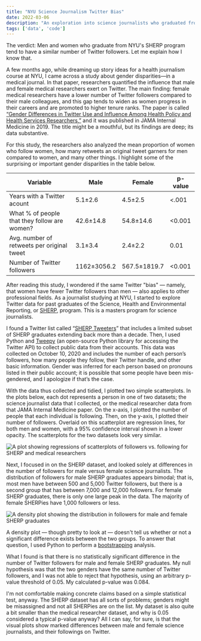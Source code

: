 ```yaml
---
title: "NYU Science Journalism Twitter Bias"
date: 2022-03-06
description: "An exploration into science journalists who graduated from NYU, and whether male graduates tend to have more followers."
tags: ['data', 'code']
---
```


The verdict: Men and women who graduate from NYU's SHERP program tend to have a similar number of Twitter followers. Let me explain how I know that.

A few months ago, while dreaming up story ideas for a health journalism course at NYU, I came across a study about gender disparities—in a medical journal. In that paper, researchers quantified the influence that male and female medical researchers exert on Twitter. The main finding: female medical researchers have a lower number of Twitter followers compared to their male colleagues, and this gap tends to widen as women progress in their careers and are promoted to higher tenure ranks. The paper is called [“Gender Differences in Twitter Use and Influence Among Health Policy and Health Services Researchers,”](https://jamanetwork.com/journals/jamainternalmedicine/fullarticle/2753117) and it was published in JAMA Internal Medicine in 2019. The title might be a mouthful, but its findings are deep; its data substantive.

For this study, the researchers also analyzed the mean proportion of women who follow women, how many retweets an original tweet garners for men compared to women, and many other things. I highlight some of the surprising or important gender disparities in the table below.

| Variable                                     | Male        | Female       | p-value |
|----------------------------------------------|-------------|--------------|---------|
| Years with a Twitter acount                  | 5.1±2.6     | 4.5±2.5      | <.001   |
| What % of people that they follow are women? | 42.6±14.8   | 54.8±14.6    | <0.001  |
| Avg. number of retweets per original tweet   | 3.1±3.4     | 2.4±2.2      | 0.01    | 
| Number of Twitter followers                  | 1162±3056.2 | 567.5±1819.7 | <0.001  | 

After reading this study, I wondered if the same Twitter "bias" — namely, that women have fewer Twitter followers than men — also applies to other professional fields. As a journalist studying at NYU, I started to explore Twitter data for past graduates of the Science, Health and Environmental Reporting, or [SHERP](https://journalism.nyu.edu/graduate/programs/science-health-and-environmental-reporting/), program. This is a masters program for science journalists.

I found a Twitter list called “[SHERP Tweeters](https://twitter.com/i/lists/46864545)” that includes a limited subset of SHERP graduates extending back more than a decade. Then, I used Python and [Tweepy](https://www.tweepy.org/) (an open-source Python library for accessing the Twitter API) to collect public data from their accounts. This data was collected on October 10, 2020 and includes the number of each person’s followers, how many people they follow, their Twitter handle, and other basic information. Gender was inferred for each person based on pronouns listed in their public account; it is possible that some people have been mis-gendered, and I apologize if that’s the case.

With the data thus collected and tidied, I plotted two simple scatterplots. In the plots below, each dot represents a person in one of two datasets; the science journalist data that I collected, or the medical researcher data from that JAMA Internal Medicine paper. On the x-axis, I plotted the number of people that each individual is following. Then, on the y-axis, I plotted their number of followers. Overlaid on this scatterplot are regression lines, for both men and women, with a 95% confidence interval shown in a lower opacity. The scatterplots for the two datasets look very similar.

![A plot showing regressions of scatterplots of followers vs. following for SHERP and medical researchers](/img/post-1/sherp_twitter_regressions.png)

Next, I focused in on the SHERP dataset, and looked solely at differences in the number of followers for male versus female science journalists. The distribution of followers for male SHERP graduates appears bimodal; that is, most men have between 500 and 5,000 Twitter followers, but there is a second group that has between 7,000 and 12,000 followers. For female SHERP graduates, there is only one large peak in the data. The majority of female SHERPies have 1,000 followers or less.

![A density plot showing the distribution in followers for male and female SHERP graduates](/img/post-1/sherp_twitter_density.png)

A density plot — though pretty to look at — doesn't tell us whether or not a significant difference exists between the two groups. To answer that question, I used Python to perform a [bootstrapping](https://en.wikipedia.org/wiki/Bootstrapping_(statistics)) analysis.

What I found is that there is no statistically significant difference in the number of Twitter followers for male and female SHERP graduates. My null hypothesis was that the two genders have the same number of Twitter followers, and I was not able to reject that hypothesis, using an arbitrary p-value threshold of 0.05. My calculated p-value was 0.084.

I'm not comfortable making concrete claims based on a simple statistical test, anyway. The SHERP dataset has all sorts of problems; genders might be misassigned and not all SHERPies are on the list. My dataset is also quite a bit smaller than the medical researcher dataset, and why is 0.05 considered a typical p-value anyway? All I can say, for sure, is that the visual plots show marked differences between male and female science journalists, and their followings on Twitter.